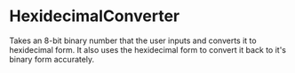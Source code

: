 # HexidecimalConverter
Takes an 8-bit binary number that the user inputs and converts it to hexidecimal form. It also uses the hexidecimal form to convert it back to it's binary form accurately.   
